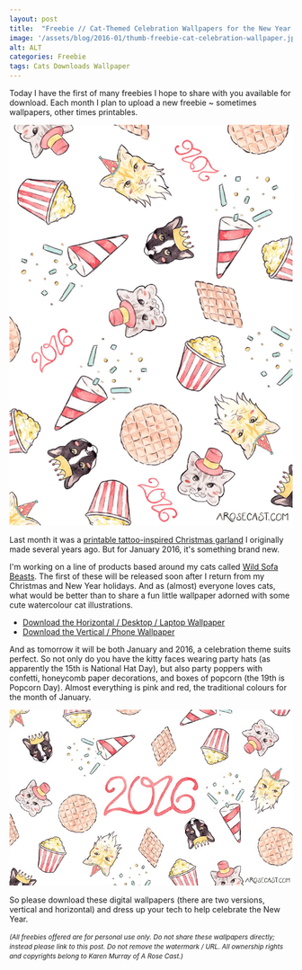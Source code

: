 ```yaml
---
layout: post
title:  "Freebie // Cat-Themed Celebration Wallpapers for the New Year / January 2016"
image: '/assets/blog/2016-01/thumb-freebie-cat-celebration-wallpaper.jpg'
alt: ALT
categories: Freebie
tags: Cats Downloads Wallpaper
---
```


<p class="intro">Today I have the first of many freebies I hope to share with you available for download. Each month I plan to upload a new freebie ~ sometimes wallpapers, other times printables.</p>

![Cat-Themed Celebration Wallpapers for the New Year / January 2016 by A Rose Cast](/assets/blog/2016-01/freebie-january-2016-cat-celebration-vertical-wallpaper01.jpg "Cat-Themed Celebration Wallpapers for the New Year / January 2016 by A Rose Cast")

Last month it was a [printable tattoo-inspired Christmas garland](/freebie/2015/12/10/printable-tattoo-inspired-christmas-garland.html) I originally made several years ago. But for January 2016, it's something brand new.

I'm working on a line of products based around my cats called [Wild Sofa Beasts](/project/illustration-wild-sofa-beasts.html). The first of these will be released soon after I return from my Christmas and New Year holidays. And as (almost) everyone loves cats, what would be better than to share a fun little wallpaper adorned with some cute watercolour cat illustrations.

* [Download the Horizontal / Desktop / Laptop Wallpaper](/assets/blog/2016-01/freebie-january-2016-cat-celebration-horizontal-wallpaper02.jpg "Download the Cat-Themed Horizontal / Desktop / Laptop Celebration Wallpapers for the New Year / January 2016 by A Rose Cast")
* [Download the Vertical / Phone Wallpaper](/assets/blog/2016-01/freebie-january-2016-cat-celebration-vertical-wallpaper02.jpg "Download the Cat-Themed Vertical / Phone Celebration Wallpapers for the New Year / January 2016 by A Rose Cast")

And as tomorrow it will be both January and 2016, a celebration theme suits perfect. So not only do you have the kitty faces wearing party hats (as apparently the 15th is National Hat Day), but also party poppers with confetti, honeycomb paper decorations, and boxes of popcorn (the 19th is Popcorn Day). Almost everything is pink and red, the traditional colours for the month of January.

![Cat-Themed Celebration Wallpapers for the New Year / January 2016 by A Rose Cast](/assets/blog/2016-01/freebie-january-2016-cat-celebration-horizontal-wallpaper01.jpg "Cat-Themed Celebration Wallpapers for the New Year / January 2016 by A Rose Cast")

So please download these digital wallpapers (there are two versions, vertical and horizontal) and dress up your tech to help celebrate the New Year.

<small><em>(All freebies offered are for personal use only. Do not share these wallpapers directly; instead please link to this post. Do not remove the watermark / URL. All ownership rights and copyrights belong to Karen Murray of A Rose Cast.)</em></small>